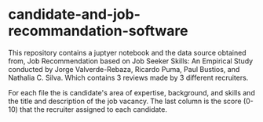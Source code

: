 # candidate-and-job-recommandation-software

This repository contains a juptyer notebook and the data source obtained from, Job Recommendation based on Job Seeker Skills: An Empirical Study conducted by Jorge Valverde-Rebaza, Ricardo Puma, Paul Bustios, and Nathalia C. Silva. Which contains 3 reviews made by 3 different recruiters. 

For each file the is candidate's area of expertise, background, and skills and the title and description of the job vacancy. The last column is the score (0-10) that the recruiter assigned to each candidate.
